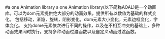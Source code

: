 #a one Animation library
a one Animation library(以下简称AOAL)是一个动画库。可以为dom元素提供绝大部分的动画效果。提供所有以数值为基础的样式变化。
包括移动，渐隐，旋转，阴影变化，dom元素大小变化，元素边框变化，字体变化。
支持dome元素依次进行不同的操作，以及在不相互冲突的基础上，多种动画效果同时执行。支持多种动画过渡函数以及自定义动画过渡函数。
